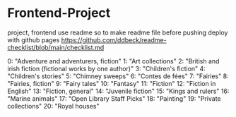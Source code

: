 # Frontend-Project
project, frontend
use readme so to make readme file before pushing
deploy with github pages
https://github.com/ddbeck/readme-checklist/blob/main/checklist.md


0: "Adventure and adventurers, fiction"
1: "Art collections"
2: "British and irish fiction (fictional works by one author)"
3: "Children's fiction"
4: "Children's stories"
5: "Chimney sweeps"
6: "Contes de fées"
7: "Fairies"
8: "Fairies, fiction"
9: "Fairy tales"
10: "Fantasy"
11: "Fiction"
12: "Fiction in English"
13: "Fiction, general"
14: "Juvenile fiction"
15: "Kings and rulers"
16: "Marine animals"
17: "Open Library Staff Picks"
18: "Painting"
19: "Private collections"
20: "Royal houses"